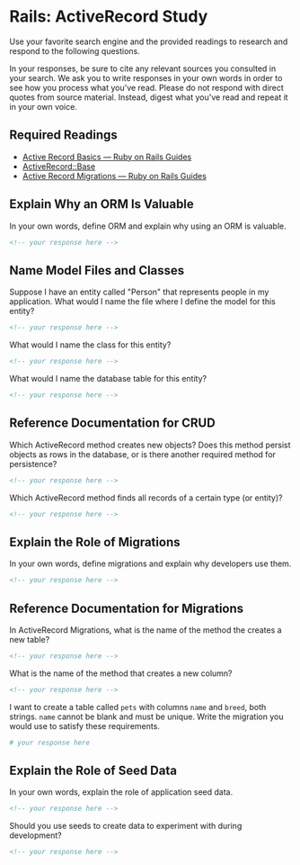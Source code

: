# Rails: ActiveRecord Study

Use your favorite search engine and the provided readings to research and
respond to the following questions.

In your responses, be sure to cite any relevant sources you consulted in your
search. We ask you to write responses in your own words in order to see how you
process what you've read. Please do not respond with direct quotes from source
material. Instead, digest what you've read and repeat it in your own voice.

## Required Readings

-   [Active Record Basics — Ruby on Rails Guides](http://guides.rubyonrails.org/active_record_basics.html)
-   [ActiveRecord::Base](http://api.rubyonrails.org/classes/ActiveRecord/Base.html)
-   [Active Record Migrations — Ruby on Rails Guides](http://guides.rubyonrails.org/active_record_migrations.html)

## Explain Why an ORM Is Valuable

In your own words, define ORM and explain why using an ORM is valuable.

```md
<!-- your response here -->
```

## Name Model Files and Classes

Suppose I have an entity called "Person" that represents people in my
application. What would I name the file where I define the model for this
entity?

```md
<!-- your response here -->
```

What would I name the class for this entity?

```md
<!-- your response here -->
```

What would I name the database table for this entity?

```md
<!-- your response here -->
```

## Reference Documentation for CRUD

Which ActiveRecord method creates new objects? Does this method persist objects
as rows in the database, or is there another required method for persistence?

```md
<!-- your response here -->
```

Which ActiveRecord method finds all records of a certain type (or entity)?

```md
<!-- your response here -->
```

## Explain the Role of Migrations

In your own words, define migrations and explain why developers use them.

```md
<!-- your response here -->
```

## Reference Documentation for Migrations

In ActiveRecord Migrations, what is the name of the method the creates a new
table?

```md
<!-- your response here -->
```

What is the name of the method that creates a new column?

```md
<!-- your response here -->
```

I want to create a table called `pets` with columns `name` and `breed`, both
strings. `name` cannot be blank and must be unique. Write the migration you
would use to satisfy these requirements.

```ruby
# your response here
```

## Explain the Role of Seed Data

In your own words, explain the role of application seed data.

```md
<!-- your response here -->
```

Should you use seeds to create data to experiment with during development?

```md
<!-- your response here -->
```
